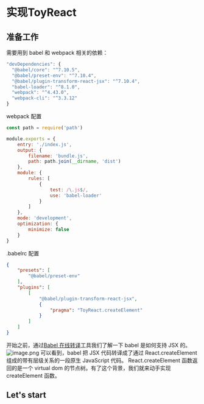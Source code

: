 # 实现ToyReact

## 准备工作
需要用到 babel 和 webpack 相关的依赖：
```javascript
"devDependencies": {
  "@babel/core": "^7.10.5",
  "@babel/preset-env": "^7.10.4",
  "@babel/plugin-transform-react-jsx": "^7.10.4",
  "babel-loader": "^8.1.0",
  "webpack": "^4.43.0",
  "webpack-cli": "^3.3.12"
}
```
webpack 配置
```javascript
const path = require('path')

module.exports = {
    entry: './index.js',
    output: {
        filename: 'bundle.js',
        path: path.join(__dirname, 'dist')
    },
    module: {
        rules: [
            {
                test: /\.js$/,
                use: 'babel-loader'
            }
        ]
    },
    mode: 'development',
    optimization: {
        minimize: false
    }
}
```
.babelrc 配置
```json
{
    "presets": [
        "@babel/preset-env"
    ],
    "plugins": [
        [
            "@babel/plugin-transform-react-jsx",
            {
                "pragma": "ToyReact.createElement"
            }
        ]
    ]
}
```
开始之前，通过[Babel 在线转译](https://babeljs.io/repl#?browsers=defaults%2C%20not%20ie%2011%2C%20not%20ie_mob%2011&build=&builtIns=false&spec=false&loose=false&code_lz=DYUwLgBAhhC8EB4AmBLAbhFTYHIoEYcA-AKAnMQGcAHKAOyIAkRhgB7AGgQHob7SKVWgwDubAE7AkPPgzIUAhCR6o0pIA&debug=false&forceAllTransforms=false&shippedProposals=false&circleciRepo=&evaluate=false&fileSize=false&timeTravel=false&sourceType=module&lineWrap=true&presets=env%2Creact%2Cstage-2%2Cenv&prettier=false&targets=&version=7.10.5&externalPlugins=)工具我们了解一下 babel 是如何支持 JSX 的。![image.png](https://cdn.nlark.com/yuque/0/2020/png/622179/1595301363856-3e7f9c53-d442-43ec-b369-5d63734ed26c.png#align=left&display=inline&height=150&margin=%5Bobject%20Object%5D&name=image.png&originHeight=300&originWidth=2662&size=83071&status=done&style=none&width=1331)
可以看到，babel 把 JSX 代码转译成了通过 React.createElement 组成的带有层级关系的一段原生 JavaScript 代码。 React.createElement 函数返回的是一个 virtual dom 的节点树。有了这个背景，我们就来动手实现 createElement 函数。
## Let's start


